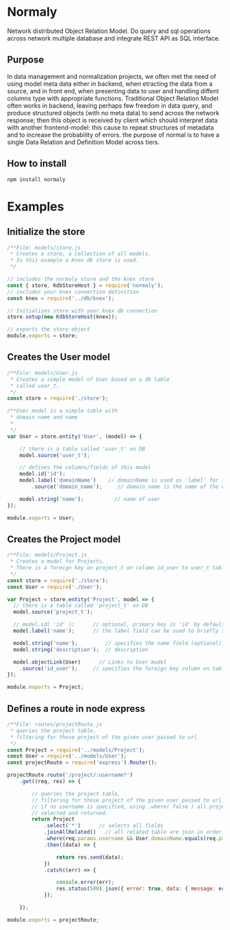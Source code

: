 # Normaly
Network distributed Object Relation Model. Do query and sql operations across network multiple database and integrate REST API as SQL interface.

## Purpose
In data management and normalization projects, we often met the need of using model meta data either in backend, when etracting the data from a source, and in front end, when presenting data to user and handling diffent columns type with appropriate functions. Traditional Object Relation Model often works in backend, leaving perhaps few freedom in data query, and produce structured objects (with no meta data) to send across the network response; then this object is received by client which should interpret data with another frontend-model: this cause to repeat structures of metadata and to increase the probability of errors. the purpose of normal is to have a single Data Relation and Definition Model across tiers.


## How to install

    npm install normaly

# Examples

## Initialize the store

```javascript
/**File: models/store.js
 * Creates a store, a collection of all models.
 * In this example a Knex db store is used.
 */

// includes the normaly store and the knex store
const { store, KdbStoreHost } = require('normaly');
// includes your knex connection definition 
const knex = require('../db/knex');

// Initializes store with your knex db connection
store.setup(new KdbStoreHost(knex));

// exports the store object
module.exports = store;
```

## Creates the User model

```javascript
/**File: models/User.js
 * Creates a simple model of User based on a db table 
 * called user_t.
 */
const store = require('./store');

/**User model is a simple table with 
 * domain name and name
 * 
 */
var User = store.entity('User', (model) => {

    // there is a table called 'user_t' on DB
    model.source('user_t');

    // defines the columns/fields of this model
    model.id('id');
    model.label('domainName')    // domainName is used as 'label' for this entity
        .source('domain_name');     // domain_name is the name of the column on the table

    model.string('name');          // name of user
});

module.exports = User;
```

## Creates the Project model

```javascript
/**File: models/Project.js
 * Creates a model for Projects.
 * There is a foreign key on project_t on column id_user to user_t table.
 */
const store = require('./store');
const User = require('./User');

var Project = store.entity('Project', model => {
  // there is a table called 'project_t' on DB
  model.source('project_t');

  // model.id( 'id' );      // optional, primary key is 'id' by default
  model.label('name');      // the label field can be used to briefly stringify the project

  model.string('name');         // specifies the name field (optional)
  model.string('description');  // description

  model.objectLink(User)      // Links to User model
    .source('id_user');     // specifies the foreign key column on table project_t to user_t
});

module.exports = Project;
```

## Defines a route in node express

```javascript
/**File: routes/projectRoute.js
 * queries the project table, 
 * filtering for those project of the given user passed to url
 */
const Project = require('../models/Project');
const User = require('../models/User');
const projectRoute = require('express').Router();

projectRoute.route('/project/:username?')
    .get((req, res) => {

        // queries the project table, 
        // filtering for those project of the given user passed to url.
        // if no username is specified, using .where( false ) all project will be 
        // selected and returned.
        return Project
            .select('*')      // selects all fields
            .joinAllRelated()   // all related table are join in order to filtering
            .where(req.params.username && User.domainName.equals(req.params.username))
            .then((data) => {

                return res.send(data);
            })
            .catch((err) => {

                console.error(err);
                res.status(500).json({ error: true, data: { message: err.message } });
            });

    });

module.exports = projectRoute;
```

